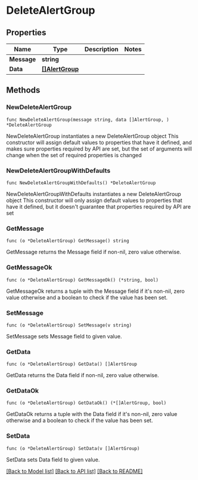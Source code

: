 # DeleteAlertGroup

## Properties

Name | Type | Description | Notes
------------ | ------------- | ------------- | -------------
**Message** | **string** |  | 
**Data** | [**[]AlertGroup**](AlertGroup.md) |  | 

## Methods

### NewDeleteAlertGroup

`func NewDeleteAlertGroup(message string, data []AlertGroup, ) *DeleteAlertGroup`

NewDeleteAlertGroup instantiates a new DeleteAlertGroup object
This constructor will assign default values to properties that have it defined,
and makes sure properties required by API are set, but the set of arguments
will change when the set of required properties is changed

### NewDeleteAlertGroupWithDefaults

`func NewDeleteAlertGroupWithDefaults() *DeleteAlertGroup`

NewDeleteAlertGroupWithDefaults instantiates a new DeleteAlertGroup object
This constructor will only assign default values to properties that have it defined,
but it doesn't guarantee that properties required by API are set

### GetMessage

`func (o *DeleteAlertGroup) GetMessage() string`

GetMessage returns the Message field if non-nil, zero value otherwise.

### GetMessageOk

`func (o *DeleteAlertGroup) GetMessageOk() (*string, bool)`

GetMessageOk returns a tuple with the Message field if it's non-nil, zero value otherwise
and a boolean to check if the value has been set.

### SetMessage

`func (o *DeleteAlertGroup) SetMessage(v string)`

SetMessage sets Message field to given value.


### GetData

`func (o *DeleteAlertGroup) GetData() []AlertGroup`

GetData returns the Data field if non-nil, zero value otherwise.

### GetDataOk

`func (o *DeleteAlertGroup) GetDataOk() (*[]AlertGroup, bool)`

GetDataOk returns a tuple with the Data field if it's non-nil, zero value otherwise
and a boolean to check if the value has been set.

### SetData

`func (o *DeleteAlertGroup) SetData(v []AlertGroup)`

SetData sets Data field to given value.



[[Back to Model list]](../README.md#documentation-for-models) [[Back to API list]](../README.md#documentation-for-api-endpoints) [[Back to README]](../README.md)


